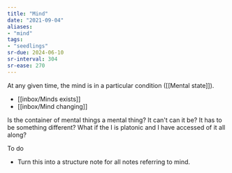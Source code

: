 ```yaml
---
title: "Mind"
date: "2021-09-04"
aliases:
- "mind"
tags:
- "seedlings"
sr-due: 2024-06-10
sr-interval: 304
sr-ease: 270
---
```


At any given time, the mind is in a particular condition ([[Mental state]]).

- [[inbox/Minds exists]]
- [[inbox/Mind changing]]

Is the container of mental things a mental thing? It can't can it be? It has to be something different? What if the I is platonic and I have accessed of it all along?

To do
- Turn this into a structure note for all notes referring to mind.

